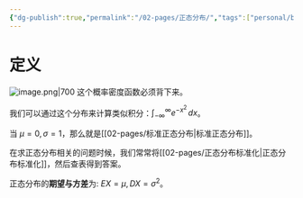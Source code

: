 ```yaml
---
{"dg-publish":true,"permalink":"/02-pages/正态分布/","tags":["personal/blog","概率论","概念"]}
---
```


# 定义
![image.png|700](https://yelanyanyu-img-bed.oss-cn-hangzhou.aliyuncs.com/img/blog/2024/06/20240607144016.png)
这个概率密度函数必须背下来。

我们可以通过这个分布来计算类似积分：$\displaystyle \int _{-\infty}^\infty e^{-x^2}\, dx$。

当 $\displaystyle \mu=0,\sigma=1$，那么就是[[02-pages/标准正态分布\|标准正态分布]]。

在求正态分布相关的问题时候，我们常常将[[02-pages/正态分布标准化\|正态分布标准化]]，然后查表得到答案。

正态分布的**期望与方差**为: $\displaystyle EX=\mu,DX=\sigma^2$。